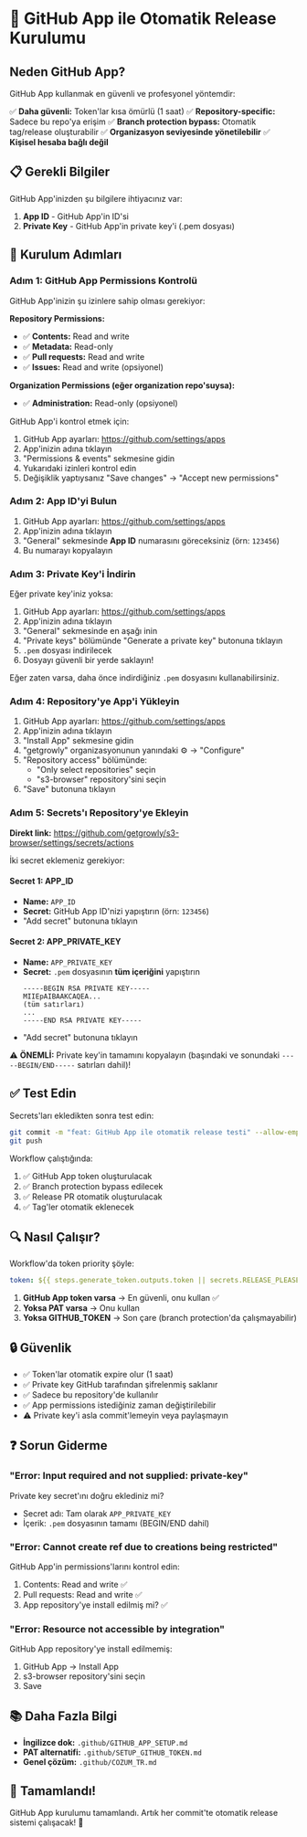 # 🤖 GitHub App ile Otomatik Release Kurulumu

## Neden GitHub App?

GitHub App kullanmak en güvenli ve profesyonel yöntemdir:

✅ **Daha güvenli:** Token'lar kısa ömürlü (1 saat)
✅ **Repository-specific:** Sadece bu repo'ya erişim
✅ **Branch protection bypass:** Otomatik tag/release oluşturabilir
✅ **Organizasyon seviyesinde yönetilebilir**
✅ **Kişisel hesaba bağlı değil**

## 📋 Gerekli Bilgiler

GitHub App'inizden şu bilgilere ihtiyacınız var:

1. **App ID** - GitHub App'in ID'si
2. **Private Key** - GitHub App'in private key'i (.pem dosyası)

## 🔧 Kurulum Adımları

### Adım 1: GitHub App Permissions Kontrolü

GitHub App'inizin şu izinlere sahip olması gerekiyor:

**Repository Permissions:**
- ✅ **Contents:** Read and write
- ✅ **Metadata:** Read-only
- ✅ **Pull requests:** Read and write
- ✅ **Issues:** Read and write (opsiyonel)

**Organization Permissions (eğer organization repo'suysa):**
- ✅ **Administration:** Read-only (opsiyonel)

GitHub App'i kontrol etmek için:
1. GitHub App ayarları: https://github.com/settings/apps
2. App'inizin adına tıklayın
3. "Permissions & events" sekmesine gidin
4. Yukarıdaki izinleri kontrol edin
5. Değişiklik yaptıysanız "Save changes" → "Accept new permissions"

### Adım 2: App ID'yi Bulun

1. GitHub App ayarları: https://github.com/settings/apps
2. App'inizin adına tıklayın
3. "General" sekmesinde **App ID** numarasını göreceksiniz (örn: `123456`)
4. Bu numarayı kopyalayın

### Adım 3: Private Key'i İndirin

Eğer private key'iniz yoksa:

1. GitHub App ayarları: https://github.com/settings/apps
2. App'inizin adına tıklayın
3. "General" sekmesinde en aşağı inin
4. "Private keys" bölümünde "Generate a private key" butonuna tıklayın
5. `.pem` dosyası indirilecek
6. Dosyayı güvenli bir yerde saklayın!

Eğer zaten varsa, daha önce indirdiğiniz `.pem` dosyasını kullanabilirsiniz.

### Adım 4: Repository'ye App'i Yükleyin

1. GitHub App ayarları: https://github.com/settings/apps
2. App'inizin adına tıklayın
3. "Install App" sekmesine gidin
4. "getgrowly" organizasyonunun yanındaki ⚙️ → "Configure"
5. "Repository access" bölümünde:
   - "Only select repositories" seçin
   - "s3-browser" repository'sini seçin
6. "Save" butonuna tıklayın

### Adım 5: Secrets'ı Repository'ye Ekleyin

**Direkt link:** https://github.com/getgrowly/s3-browser/settings/secrets/actions

İki secret eklemeniz gerekiyor:

#### Secret 1: APP_ID

- **Name:** `APP_ID`
- **Secret:** GitHub App ID'nizi yapıştırın (örn: `123456`)
- "Add secret" butonuna tıklayın

#### Secret 2: APP_PRIVATE_KEY

- **Name:** `APP_PRIVATE_KEY`
- **Secret:** `.pem` dosyasının **tüm içeriğini** yapıştırın
  ```
  -----BEGIN RSA PRIVATE KEY-----
  MIIEpAIBAAKCAQEA...
  (tüm satırları)
  ...
  -----END RSA PRIVATE KEY-----
  ```
- "Add secret" butonuna tıklayın

⚠️ **ÖNEMLİ:** Private key'in tamamını kopyalayın (başındaki ve sonundaki `-----BEGIN/END-----` satırları dahil)!

## ✅ Test Edin

Secrets'ları ekledikten sonra test edin:

```bash
git commit -m "feat: GitHub App ile otomatik release testi" --allow-empty
git push
```

Workflow çalıştığında:
1. ✅ GitHub App token oluşturulacak
2. ✅ Branch protection bypass edilecek
3. ✅ Release PR otomatik oluşturulacak
4. ✅ Tag'ler otomatik eklenecek

## 🔍 Nasıl Çalışır?

Workflow'da token priority şöyle:

```yaml
token: ${{ steps.generate_token.outputs.token || secrets.RELEASE_PLEASE_TOKEN || secrets.GITHUB_TOKEN }}
```

1. **GitHub App token varsa** → En güvenli, onu kullan ✅
2. **Yoksa PAT varsa** → Onu kullan
3. **Yoksa GITHUB_TOKEN** → Son çare (branch protection'da çalışmayabilir)

## 🔒 Güvenlik

- ✅ Token'lar otomatik expire olur (1 saat)
- ✅ Private key GitHub tarafından şifrelenmiş saklanır
- ✅ Sadece bu repository'de kullanılır
- ✅ App permissions istediğiniz zaman değiştirilebilir
- ⚠️ Private key'i asla commit'lemeyin veya paylaşmayın

## ❓ Sorun Giderme

### "Error: Input required and not supplied: private-key"

Private key secret'ını doğru eklediniz mi?
- Secret adı: Tam olarak `APP_PRIVATE_KEY`
- İçerik: `.pem` dosyasının tamamı (BEGIN/END dahil)

### "Error: Cannot create ref due to creations being restricted"

GitHub App'in permissions'larını kontrol edin:
1. Contents: Read and write ✅
2. Pull requests: Read and write ✅
3. App repository'ye install edilmiş mi? ✅

### "Error: Resource not accessible by integration"

GitHub App repository'ye install edilmemiş:
1. GitHub App → Install App
2. s3-browser repository'sini seçin
3. Save

## 📚 Daha Fazla Bilgi

- **İngilizce dok:** `.github/GITHUB_APP_SETUP.md`
- **PAT alternatifi:** `.github/SETUP_GITHUB_TOKEN.md`
- **Genel çözüm:** `.github/COZUM_TR.md`

## 🎉 Tamamlandı!

GitHub App kurulumu tamamlandı. Artık her commit'te otomatik release sistemi çalışacak! 🚀
